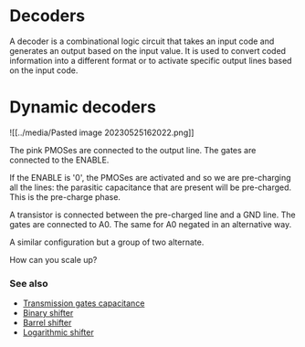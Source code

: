 # Decoders
A decoder is a combinational logic circuit that takes an input code and generates an output based on the input value. It is used to convert coded information into a different format or to activate specific output lines based on the input code.
# Dynamic decoders
![[../media/Pasted image 20230525162022.png]]

The pink PMOSes are connected to the output line. The gates are connected to the ENABLE.

If the ENABLE is '0', the PMOSes are activated and so we are pre-charging all the lines: the parasitic capacitance that are present will be pre-charged. This is the pre-charge phase.

A transistor is connected between the pre-charged line and a GND line. The gates are connected to A0. The same for A0 negated in an alternative way.

A similar configuration but a group of two alternate.

How can you scale up?


### See also
- [Transmission gates capacitance](transmission-gates-capacitance.md)
- [Binary shifter](binary-shifter.md)
- [Barrel shifter](barrel-shifter.md)
- [Logarithmic shifter](logarithmic-shifter.md)